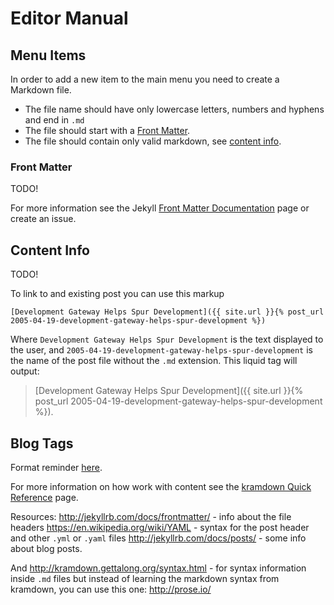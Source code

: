 
# Editor Manual

## Menu Items

In order to add a new item to the main menu you need to create a Markdown file.

* The file name should have only lowercase letters, numbers and hyphens and end in `.md`
* The file should start with a [Front Matter](#front-matter).
* The file should contain only valid markdown, see [content info](#front-matter).

### Front Matter

TODO!

For more information see the Jekyll [Front Matter Documentation](http://jekyllrb.com/docs/frontmatter) page or create an issue.

## Content Info

TODO!

To link to and existing post you can use this markup
```
[Development Gateway Helps Spur Development]({{ site.url }}{% post_url 2005-04-19-development-gateway-helps-spur-development %})
```

Where `Development Gateway Helps Spur Development` is the text displayed to the user, and `2005-04-19-development-gateway-helps-spur-development` is the name of the post file without the `.md` extension. This liquid tag will output:

> [Development Gateway Helps Spur Development]({{ site.url }}{% post_url 2005-04-19-development-gateway-helps-spur-development %}).

## Blog Tags

Format reminder [here](https://en.wikipedia.org/wiki/YAML#Lists). 

For more information on how work with content see the [kramdown Quick Reference](http://kramdown.gettalong.org/quickref.html) page.


Resources:
http://jekyllrb.com/docs/frontmatter/ - info about the file headers
https://en.wikipedia.org/wiki/YAML - syntax for the post header and other `.yml` or `.yaml` files
http://jekyllrb.com/docs/posts/ - some info about blog posts.

And
http://kramdown.gettalong.org/syntax.html - for syntax information inside `.md` files
but instead of learning the markdown syntax from kramdown, you can use this one: http://prose.io/
